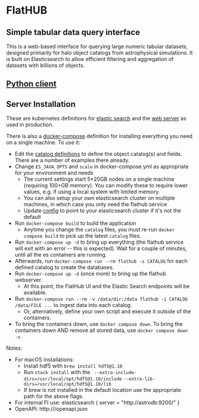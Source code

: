 # FlatHUB 

## Simple tabular data query interface

This is a web-based interface for querying large numeric tabular datasets, designed primarily for halo object catalogs from astrophysical simulations.
It is built on Elasticsearch to allow efficient filtering and aggregation of datasets with billions of objects.

## [Python client](py/README.md)

## Server Installation

These are kubernetes definitions for [elastic search](k8s-es.yml) and the [web server](k8s.yml) as used in production.

There is also a [docker-compose](docker-compose.yml) definition for installing everything you need on a single machine.  To use it:

- Edit the [catalog definitions](catalogs) to define the object catalog(s) and fields.  There are a number of examples there already.
- Change `ES_JAVA_OPTS` and `scale` in docker-compose.yml as appropriate for your environment and needs
   - The current settings start 5\*20GB nodes on a single machine (requiring 100+GB memory). You can modify these to require lower values, e.g. if using a local system with limited memory.
   - You can also setup your own elasticsearch cluster on multiple machines, in which case you only need the flathub service
   - Update [config](config) to point to your elasticsearch cluster if it's not the default
- Run `docker-compose build` to build the application
   - Anytime you change the `catalog` files, you must re-run `docker compose build` to pick up the latest `catalog` files.
- Run `docker-compose up -d` to bring up everything (the flathub service will exit with an error -- this is expected). Wait for a couple of minutes, until all the es containers are running.
- Afterwards, run `docker-compose run --rm flathub -s CATALOG` for each defined catalog to create the databases.
- Run `docker-compose up -d` (once more) to bring up the flathub webserver.
   - At this point, the FlatHub UI and the Elastic Search endpoints will be available.
- Run `docker-compose run --rm -v /data/dir:/data flathub -i CATALOG /data/FILE ...` to ingest data into each catalog.
   - Or, alternatively, define your own script and execute it outside of the containers.
- To bring the containers down, use `docker compose down`. To bring the containers down AND remove all stored data, use `docker compose down -v`.


Notes: 
- For macOS installations:
   - Install hdf5 with `brew install hdf5@1.10` 
   - Run `stack install` with the ` --extra-include-dirs=/usr/local/opt/hdf5@1.10/include` `--extra-lib-dirs=/usr/local/opt/hdf5@1.10/lib`
   - If brew is not installed in the default location use the appropriate path for the above flags.
- For internal FI use: 
   elasticsearch {
      server = "http://astrodb:9200/"
   }
- OpenAPI: http://<url>/openapi.json